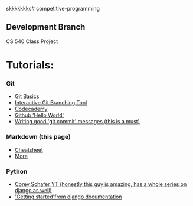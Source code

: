 skkkkkkks# competitive-programming
## Development Branch
CS 540 Class Project

# Tutorials:

### Git
  * [Git Basics](https://www.atlassian.com/git)
  * [Interactive Git Branching Tool](https://learngitbranching.js.org/)
  * [Codecademy](https://www.codecademy.com/learn/learn-git)
  * [Github 'Hello World'](https://guides.github.com/activities/hello-world/)
  * [Writing good 'git commit' messages (this is a must)](https://chris.beams.io/posts/git-commit/)
  

### Markdown (this page)
  * [Cheatsheet](https://github.com/adam-p/markdown-here/wiki/Markdown-Cheatsheet)
  * [More](https://www.markdownguide.org/getting-started)
  
  
### Python 
  * [Corey Schafer YT (honestly this guy is amazing, has a whole series on django as well)](https://www.youtube.com/user/schafer5)
  * ['Getting started'from django documentation ](https://docs.djangoproject.com/en/2.2/intro/overview/)
  
  

  


